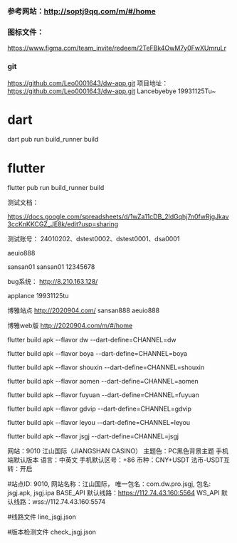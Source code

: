 

### 参考网站：http://soptj9qq.com/m/#/home

### 图标文件：
https://www.figma.com/team_invite/redeem/2TeFBk4OwM7y0FwXUmruLr

### git
https://github.com/Leo0001643/dw-app.git
项目地址：https://github.com/Leo0001643/dw-app.git
Lancebyebye
19931125Tu~


# dart
dart pub run build_runner build

# flutter
flutter pub run build_runner build


测试文档：

https://docs.google.com/spreadsheets/d/1wZa11cDB_2ldGqhj7n0fwRjgJkav3ccKnKKCGZ_JE8k/edit?usp=sharing



测试账号：
24010202、dstest0002、dstest0001、dsa0001

aeuio888

sansan01 sansan01 12345678

bug系统：
http://8.210.163.128/

applance
19931125tu


博雅站点
http://2020904.com/
sansan888 aeuio888

博雅web版
http://2020904.com/m/#/home


flutter build apk --flavor dw --dart-define=CHANNEL=dw

flutter build apk --flavor boya --dart-define=CHANNEL=boya

flutter build apk --flavor shouxin --dart-define=CHANNEL=shouxin

flutter build apk --flavor aomen --dart-define=CHANNEL=aomen

flutter build apk --flavor fuyuan --dart-define=CHANNEL=fuyuan

flutter build apk --flavor gdvip --dart-define=CHANNEL=gdvip

flutter build apk --flavor leyou --dart-define=CHANNEL=leyou

flutter build apk --flavor jsgj --dart-define=CHANNEL=jsgj



网站：9010  江山国际（JIANGSHAN CASINO）
主题色：PC黑色背景主题  手机端默认版本
语言：中英文
手机默认区号：+86
币种：CNY+USDT
法币-USDT互转：开启


#站点ID: 9010, 网站名称：江山国际， 唯一包名：com.dw.pro.jsgj, 包名: jsgj.apk, jsgj.ipa
BASE_API 默认线路：https://112.74.43.160:5564
WS_API 默认线路：wss://112.74.43.160:5574

#线路文件
line_jsgj.json

#版本检测文件
check_jsgj.json





